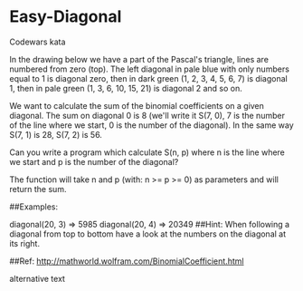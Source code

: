 # Easy-Diagonal
Codewars kata

In the drawing below we have a part of the Pascal's triangle, lines are numbered from zero (top). The left diagonal in pale blue with only numbers equal to 1 is diagonal zero, then in dark green (1, 2, 3, 4, 5, 6, 7) is diagonal 1, then in pale green (1, 3, 6, 10, 15, 21) is diagonal 2 and so on.

We want to calculate the sum of the binomial coefficients on a given diagonal. The sum on diagonal 0 is 8 (we'll write it S(7, 0), 7 is the number of the line where we start, 0 is the number of the diagonal). In the same way S(7, 1) is 28, S(7, 2) is 56.

Can you write a program which calculate S(n, p) where n is the line where we start and p is the number of the diagonal?

The function will take n and p (with: n >= p >= 0) as parameters and will return the sum.

##Examples:

diagonal(20, 3) => 5985
diagonal(20, 4) => 20349
##Hint: When following a diagonal from top to bottom have a look at the numbers on the diagonal at its right.

##Ref: http://mathworld.wolfram.com/BinomialCoefficient.html

alternative text
